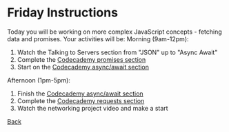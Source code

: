 # Friday Instructions

Today you will be working on more complex JavaScript concepts - fetching data and promises. Your activities will be:
Morning (9am-12pm):
1. Watch the Talking to Servers section from "JSON" up to "Async Await"
2. Complete the [Codecademy promises section](https://www.codecademy.com/courses/learn-intermediate-javascript/lessons/promises/exercises/introduction)
3. Start on the [Codecademy async/await section](https://www.codecademy.com/courses/learn-intermediate-javascript/lessons/async-await/exercises/introduction)

Afternoon (1pm-5pm):
1. Finish the [Codecademy async/await section](https://www.codecademy.com/courses/learn-intermediate-javascript/lessons/async-await/exercises/introduction)
2. Complete the [Codecademy requests section](https://www.codecademy.com/courses/learn-intermediate-javascript/articles/http-requests)
3. Watch the networking project video and make a start

[Back](week-2-links.md)
